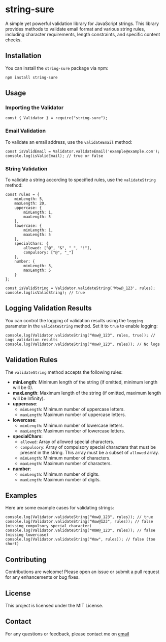 # string-sure

A simple yet powerful validation library for JavaScript strings. This library provides methods to validate email format and various string rules, including character requirements, length constraints, and specific content checks.

## Installation

You can install the `string-sure` package via npm:
```
npm install string-sure
```

## Usage

### Importing the Validator
```
const { Validator } = require("string-sure");
```


### Email Validation

To validate an email address, use the `validateEmail` method:
```
const isValidEmail = Validator.validateEmail('example@example.com');
console.log(isValidEmail); // true or false
```

### String Validation

To validate a string according to specified rules, use the `validateString` method:
```
const rules = {
    minLength: 5,
    maxLength: 20,
    uppercase: {
        minLength: 1,
        maxLength: 5
    },
    lowercase: {
        minLength: 1,
        maxLength: 5
    },
    specialChars: {
        allowed: ["@", "&", "_", "!"],
        compulsory: ["@", "_"]
    },
    number: {
        minLength: 3,
        maxLength: 5
    }
};

const isValidString = Validator.validateString('Wow@_123', rules);
console.log(isValidString); // true

```
## Logging Validation Results

You can control the logging of validation results using the `logging` parameter in the `validateString` method. Set it to `true` to enable logging:
```
console.log(Validator.validateString("Wow@_123", rules, true)); // Logs validation results
console.log(Validator.validateString("Wow@_123", rules)); // No logs

```

## Validation Rules

The `validateString` method accepts the following rules:

- **minLength**: Minimum length of the string (if omitted, minimum length will be 0).
- **maxLength**: Maximum length of the string (if omitted, maximum length will be Infinity).
- **uppercase**: 
  - `minLength`: Minimum number of uppercase letters.
  - `maxLength`: Maximum number of uppercase letters.
- **lowercase**: 
  - `minLength`: Minimum number of lowercase letters.
  - `maxLength`: Maximum number of lowercase letters.
- **specialChars**: 
  - `allowed`: Array of allowed special characters.
  - `compulsory`: Array of compulsory special characters that must be present in the string. This array must be a subset of `allowed` array.
  - `minLength`: Minimum number of characters.
  - `maxLength`: Maximum number of characters.
- **number**: 
  - `minLength`: Minimum number of digits.
  - `maxLength`: Maximum number of digits.

## Examples

Here are some example cases for validating strings:
```
console.log(Validator.validateString("Wow@_123", rules)); // true
console.log(Validator.validateString("Wow@123", rules)); // false (missing compulsory special character)
console.log(Validator.validateString("WOW@_123", rules)); // false (missing lowercase)
console.log(Validator.validateString("Wow", rules)); // false (too short)

```

## Contributing

Contributions are welcome! Please open an issue or submit a pull request for any enhancements or bug fixes.

## License

This project is licensed under the MIT License.

## Contact

For any questions or feedback, please contact me on [email](mailto:nitinjha2609@gmail.com)